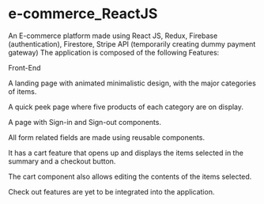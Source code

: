 # e-commerce_ReactJS
An E-commerce platform made using React JS, Redux, Firebase (authentication), Firestore, Stripe API (temporarily creating dummy payment gateway)
The application is composed of the following Features:

Front-End

A landing page with animated minimalistic design, with the major categories of items.

A quick peek page where five products of each category are on display.

A page with Sign-in and Sign-out components.

All form related fields are made using reusable components.

It has a cart feature that opens up and displays the items selected in the summary and a checkout button.

The cart component also allows editing the contents of the items selected.

Check out features are yet to be integrated into the application.
